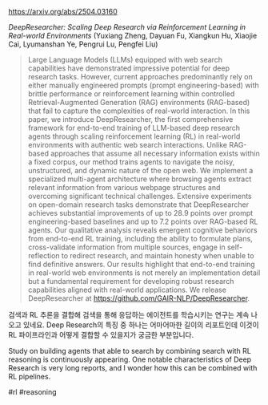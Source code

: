 https://arxiv.org/abs/2504.03160

*DeepResearcher: Scaling Deep Research via Reinforcement Learning in Real-world Environments* (Yuxiang Zheng, Dayuan Fu, Xiangkun Hu, Xiaojie Cai, Lyumanshan Ye, Pengrui Lu, Pengfei Liu)

> Large Language Models (LLMs) equipped with web search capabilities have demonstrated impressive potential for deep research tasks. However, current approaches predominantly rely on either manually engineered prompts (prompt engineering-based) with brittle performance or reinforcement learning within controlled Retrieval-Augmented Generation (RAG) environments (RAG-based) that fail to capture the complexities of real-world interaction. In this paper, we introduce DeepResearcher, the first comprehensive framework for end-to-end training of LLM-based deep research agents through scaling reinforcement learning (RL) in real-world environments with authentic web search interactions. Unlike RAG-based approaches that assume all necessary information exists within a fixed corpus, our method trains agents to navigate the noisy, unstructured, and dynamic nature of the open web. We implement a specialized multi-agent architecture where browsing agents extract relevant information from various webpage structures and overcoming significant technical challenges. Extensive experiments on open-domain research tasks demonstrate that DeepResearcher achieves substantial improvements of up to 28.9 points over prompt engineering-based baselines and up to 7.2 points over RAG-based RL agents. Our qualitative analysis reveals emergent cognitive behaviors from end-to-end RL training, including the ability to formulate plans, cross-validate information from multiple sources, engage in self-reflection to redirect research, and maintain honesty when unable to find definitive answers. Our results highlight that end-to-end training in real-world web environments is not merely an implementation detail but a fundamental requirement for developing robust research capabilities aligned with real-world applications. We release DeepResearcher at https://github.com/GAIR-NLP/DeepResearcher.

검색과 RL 추론을 결합해 검색을 통해 응답하는 에이전트를 학습시키는 연구는 계속 나오고 있네요. Deep Research의 특징 중 하나는 어마어마한 길이의 리포트인데 이것이 RL 파이프라인과 어떻게 결합할 수 있을지가 궁금한 부분입니다.

<english>
Study on building agents that able to search by combining search with RL reasoning is continuously appearing. One notable characteristics of Deep Research is very long reports, and I wonder how this can be combined with RL pipelines.
</english>

#rl #reasoning 